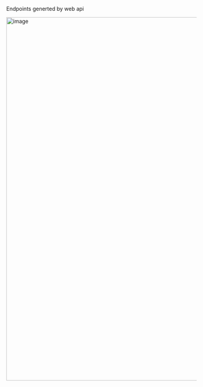 Endpoints generted by web api

<img width="960" alt="image" src="https://github.com/ranepraful/NZWalks-webapi/assets/59776738/7012f15f-ae97-4eea-8cbf-d0d1f79e1171">
